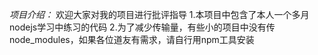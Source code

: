  _*项目介绍：*_
 欢迎大家对我的项目进行批评指导
1.本项目中包含了本人一个多月nodejs学习中练习的代码
2.为了减少传输量，有些小的项目中没有传node_modules，如果各位道友有需求，请自行用npm工具安装
